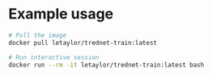 
# Example usage

```bash
# Pull the image
docker pull letaylor/trednet-train:latest

# Run interactive session
docker run --rm -it letaylor/trednet-train:latest bash
```